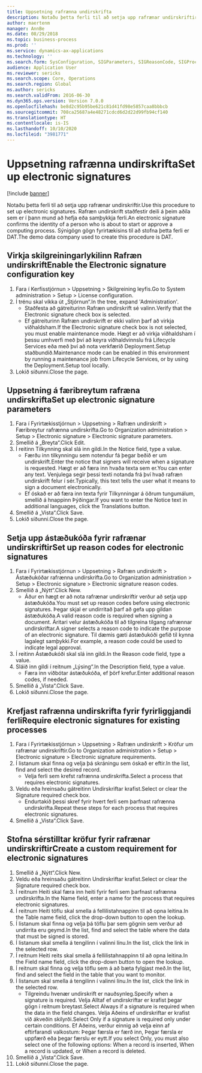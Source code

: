 ```yaml
---
title: Uppsetning rafrænna undirskrifta
description: Notaðu þetta ferli til að setja upp rafrænar undirskriftir.
author: maertenm
manager: AnnBe
ms.date: 08/29/2018
ms.topic: business-process
ms.prod: ''
ms.service: dynamics-ax-applications
ms.technology: ''
ms.search.form: SysConfiguration, SIGParameters, SIGReasonCode, SIGProcSetup
audience: Application User
ms.reviewer: sericks
ms.search.scope: Core, Operations
ms.search.region: Global
ms.author: sericks
ms.search.validFrom: 2016-06-30
ms.dyn365.ops.version: Version 7.0.0
ms.openlocfilehash: be8d2c95b95be621c81d41fd98e5857caa8bbbcb
ms.sourcegitcommit: 708ca25687a4e48271cdcd6d2d22d99fb94cf140
ms.translationtype: HT
ms.contentlocale: is-IS
ms.lasthandoff: 10/10/2020
ms.locfileid: "3981771"
---
```

# <a name="set-up-electronic-signatures"></a><span data-ttu-id="82455-103">Uppsetning rafrænna undirskrifta</span><span class="sxs-lookup"><span data-stu-id="82455-103">Set up electronic signatures</span></span>

[!include [banner](../../includes/banner.md)]

<span data-ttu-id="82455-104">Notaðu þetta ferli til að setja upp rafrænar undirskriftir.</span><span class="sxs-lookup"><span data-stu-id="82455-104">Use this procedure to set up electronic signatures.</span></span> <span data-ttu-id="82455-105">Rafræn undirskrift staðfestir deili á þeim aðila sem er í þann mund að hefja eða samþykkja ferli.</span><span class="sxs-lookup"><span data-stu-id="82455-105">An electronic signature confirms the identity of a person who is about to start or approve a computing process.</span></span> <span data-ttu-id="82455-106">Sýnigögn gögn fyrirtækisins til að stofna þetta ferli er DAT.</span><span class="sxs-lookup"><span data-stu-id="82455-106">The demo data company used to create this procedure is DAT.</span></span>


## <a name="enable-the-electronic-signature-configuration-key"></a><span data-ttu-id="82455-107">Virkja skilgreiningarlykilinn Rafræn undirskrift</span><span class="sxs-lookup"><span data-stu-id="82455-107">Enable the Electronic signature configuration key</span></span>
1. <span data-ttu-id="82455-108">Fara í Kerfisstjórnun > Uppsetning > Skilgreining leyfis.</span><span class="sxs-lookup"><span data-stu-id="82455-108">Go to System administration > Setup > License configuration.</span></span>
2. <span data-ttu-id="82455-109">Í trénu skal víkka út „Stjórnun“.</span><span class="sxs-lookup"><span data-stu-id="82455-109">In the tree, expand 'Administration'.</span></span>
    * <span data-ttu-id="82455-110">Staðfesta að gátreiturinn Rafræn undirskrift sé valinn.</span><span class="sxs-lookup"><span data-stu-id="82455-110">Verify that the Electronic signature check box is selected.</span></span>  
    * <span data-ttu-id="82455-111">Ef gátreiturinn Rafræn undirskrift er ekki valinn þarf að virkja viðhaldsham.</span><span class="sxs-lookup"><span data-stu-id="82455-111">If the Electronic signature check box is not selected, you must enable maintenance mode.</span></span> <span data-ttu-id="82455-112">Hægt er að virkja viðhaldsham í þessu umhverfi með því að keyra viðhaldvinnslu frá Lifecycle Services eða með því að nota verkfærið Deployment.Setup staðbundið.</span><span class="sxs-lookup"><span data-stu-id="82455-112">Maintenance mode can be enabled in this environment by running a maintenance job from Lifecycle Services, or by using the Deployment.Setup tool locally.</span></span>  
3. <span data-ttu-id="82455-113">Lokið síðunni.</span><span class="sxs-lookup"><span data-stu-id="82455-113">Close the page.</span></span>

## <a name="set-up-electronic-signature-parameters"></a><span data-ttu-id="82455-114">Uppsetning á færibreytum rafræna undirskrifta</span><span class="sxs-lookup"><span data-stu-id="82455-114">Set up electronic signature parameters</span></span>
1. <span data-ttu-id="82455-115">Fara í Fyrirtækisstjórnun > Uppsetning > Rafræn undirskrift > Færibreytur rafrænna undirskrifta.</span><span class="sxs-lookup"><span data-stu-id="82455-115">Go to Organization administration > Setup > Electronic signature > Electronic signature parameters.</span></span>
2. <span data-ttu-id="82455-116">Smellið á „Breyta“.</span><span class="sxs-lookup"><span data-stu-id="82455-116">Click Edit.</span></span>
3. <span data-ttu-id="82455-117">Í reitinn Tilkynning skal slá inn gildi.</span><span class="sxs-lookup"><span data-stu-id="82455-117">In the Notice field, type a value.</span></span>
    * <span data-ttu-id="82455-118">Færðu inn tilkynningu sem notendur fá þegar beðið er um undirskrift.</span><span class="sxs-lookup"><span data-stu-id="82455-118">Enter the notice that signers will receive when a signature is requested.</span></span> <span data-ttu-id="82455-119">Hægt er að færa inn hvaða texta sem er.</span><span class="sxs-lookup"><span data-stu-id="82455-119">You can enter any text.</span></span> <span data-ttu-id="82455-120">Venjulega segir þessi texti notanda frá því hvað rafræn undirskrift felur í sér.</span><span class="sxs-lookup"><span data-stu-id="82455-120">Typically, this text tells the user what it means to sign a document electronically.</span></span>  
    * <span data-ttu-id="82455-121">Ef óskað er að færa inn texta fyrir Tilkynningar á öðrum tungumálum, smellið á hnappinn Þýðingar.</span><span class="sxs-lookup"><span data-stu-id="82455-121">If you want to enter the Notice text in additional languages, click the Translations button.</span></span>  
4. <span data-ttu-id="82455-122">Smellið á „Vista“.</span><span class="sxs-lookup"><span data-stu-id="82455-122">Click Save.</span></span>
5. <span data-ttu-id="82455-123">Lokið síðunni.</span><span class="sxs-lookup"><span data-stu-id="82455-123">Close the page.</span></span>

## <a name="set-up-reason-codes-for-electronic-signatures"></a><span data-ttu-id="82455-124">Setja upp ástæðukóða fyrir rafrænar undirskriftir</span><span class="sxs-lookup"><span data-stu-id="82455-124">Set up reason codes for electronic signatures</span></span>
1. <span data-ttu-id="82455-125">Fara í Fyrirtækisstjórnun > Uppsetning > Rafræn undirskrift > Ástæðukóðar rafrænna undirskrifta.</span><span class="sxs-lookup"><span data-stu-id="82455-125">Go to Organization administration > Setup > Electronic signature > Electronic signature reason codes.</span></span>
2. <span data-ttu-id="82455-126">Smellið á „Nýtt“.</span><span class="sxs-lookup"><span data-stu-id="82455-126">Click New.</span></span>
    * <span data-ttu-id="82455-127">Áður en hægt er að nota rafrænar undirskriftir verður að setja upp ástæðukóða.</span><span class="sxs-lookup"><span data-stu-id="82455-127">You must set up reason codes before using electronic signatures.</span></span> <span data-ttu-id="82455-128">Þegar skjal er undirritað þarf að gefa upp gildan ástæðukóða.</span><span class="sxs-lookup"><span data-stu-id="82455-128">A valid reason code is required when signing a document.</span></span>     <span data-ttu-id="82455-129">Áritari velur ástæðukóða til að tilgreina tilgang rafrænnar undirskriftar.</span><span class="sxs-lookup"><span data-stu-id="82455-129">A signer selects a reason code to indicate the purpose of an electronic signature.</span></span> <span data-ttu-id="82455-130">Til dæmis gæti ástæðukóði gefið til kynna lagalegt samþykki.</span><span class="sxs-lookup"><span data-stu-id="82455-130">For example, a reason code could be used to indicate legal approval.</span></span>  
3. <span data-ttu-id="82455-131">Í reitinn Ástæðukóði skal slá inn gildi.</span><span class="sxs-lookup"><span data-stu-id="82455-131">In the Reason code field, type a value.</span></span>
4. <span data-ttu-id="82455-132">Sláið inn gildi í reitnum „Lýsing“.</span><span class="sxs-lookup"><span data-stu-id="82455-132">In the Description field, type a value.</span></span>
    * <span data-ttu-id="82455-133">Færa inn viðbótar ástæðukóða, ef þörf krefur.</span><span class="sxs-lookup"><span data-stu-id="82455-133">Enter additional reason codes, if needed.</span></span>  
5. <span data-ttu-id="82455-134">Smellið á „Vista“.</span><span class="sxs-lookup"><span data-stu-id="82455-134">Click Save.</span></span>
6. <span data-ttu-id="82455-135">Lokið síðunni.</span><span class="sxs-lookup"><span data-stu-id="82455-135">Close the page.</span></span>

## <a name="require-electronic-signatures-for-existing-processes"></a><span data-ttu-id="82455-136">Krefjast rafrænna undirskrifta fyrir fyrirliggjandi ferli</span><span class="sxs-lookup"><span data-stu-id="82455-136">Require electronic signatures for existing processes</span></span>
1. <span data-ttu-id="82455-137">Fara í Fyrirtækisstjórnun > Uppsetning > Rafræn undirskrift > Kröfur um rafrænar undirskriftir.</span><span class="sxs-lookup"><span data-stu-id="82455-137">Go to Organization administration > Setup > Electronic signature > Electronic signature requirements.</span></span>
2. <span data-ttu-id="82455-138">Í listanum skal finna og velja þá skráningu sem óskað er eftir.</span><span class="sxs-lookup"><span data-stu-id="82455-138">In the list, find and select the desired record.</span></span>
    * <span data-ttu-id="82455-139">Velja ferli sem krefst rafrænna undirskrifta.</span><span class="sxs-lookup"><span data-stu-id="82455-139">Select a process that requires electronic signatures.</span></span>  
3. <span data-ttu-id="82455-140">Veldu eða hreinsaðu gátreitinn Undirskriftar krafist.</span><span class="sxs-lookup"><span data-stu-id="82455-140">Select or clear the Signature required check box.</span></span>
    * <span data-ttu-id="82455-141">Endurtakið þessi skref fyrir hvert ferli sem þarfnast rafrænna undirskrifta.</span><span class="sxs-lookup"><span data-stu-id="82455-141">Repeat these steps for each process that requires electronic signatures.</span></span>  
4. <span data-ttu-id="82455-142">Smellið á „Vista“.</span><span class="sxs-lookup"><span data-stu-id="82455-142">Click Save.</span></span>

## <a name="create-a-custom-requirement-for-electronic-signatures"></a><span data-ttu-id="82455-143">Stofna sérstilltar kröfur fyrir rafrænar undirskriftir</span><span class="sxs-lookup"><span data-stu-id="82455-143">Create a custom requirement for electronic signatures</span></span>
1. <span data-ttu-id="82455-144">Smellið á „Nýtt“.</span><span class="sxs-lookup"><span data-stu-id="82455-144">Click New.</span></span>
2. <span data-ttu-id="82455-145">Veldu eða hreinsaðu gátreitinn Undirskriftar krafist.</span><span class="sxs-lookup"><span data-stu-id="82455-145">Select or clear the Signature required check box.</span></span>
3. <span data-ttu-id="82455-146">Í reitnum Heiti skal færa inn heiti fyrir ferli sem þarfnast rafrænna undirskrifta.</span><span class="sxs-lookup"><span data-stu-id="82455-146">In the Name field, enter a name for the process that requires electronic signatures.</span></span>
4. <span data-ttu-id="82455-147">Í reitnum Heiti töflu skal smella á fellilistahnappinn til að opna leitina.</span><span class="sxs-lookup"><span data-stu-id="82455-147">In the Table name field, click the drop-down button to open the lookup.</span></span>
5. <span data-ttu-id="82455-148">Í listanum skal finna og velja þá töflu þar sem gögnin sem verður að undirrita eru geymd.</span><span class="sxs-lookup"><span data-stu-id="82455-148">In the list, find and select the table where the data that must be signed is stored.</span></span>
6. <span data-ttu-id="82455-149">Í listanum skal smella á tengilinn í valinni línu.</span><span class="sxs-lookup"><span data-stu-id="82455-149">In the list, click the link in the selected row.</span></span>
7. <span data-ttu-id="82455-150">Í reitnum Heiti reits skal smella á fellilistahnappinn til að opna leitina.</span><span class="sxs-lookup"><span data-stu-id="82455-150">In the Field name field, click the drop-down button to open the lookup.</span></span>
8. <span data-ttu-id="82455-151">Í reitnum skal finna og velja töflu sem á að bæta fylgjast með.</span><span class="sxs-lookup"><span data-stu-id="82455-151">In the list, find and select the field in the table that you want to monitor.</span></span>
9. <span data-ttu-id="82455-152">Í listanum skal smella á tengilinn í valinni línu.</span><span class="sxs-lookup"><span data-stu-id="82455-152">In the list, click the link in the selected row.</span></span>
    * <span data-ttu-id="82455-153">Tilgreindu hvenær undirskrift er nauðsynleg.</span><span class="sxs-lookup"><span data-stu-id="82455-153">Specify when a signature is required.</span></span>     <span data-ttu-id="82455-154">Velja Alltaf ef undirskriftar er krafist þegar gögn í reitnum breytast.</span><span class="sxs-lookup"><span data-stu-id="82455-154">Select Always if a signature is required when the data in the field changes.</span></span>     <span data-ttu-id="82455-155">Velja Aðeins ef undirskriftar er krafist við ákveðin skilyrði.</span><span class="sxs-lookup"><span data-stu-id="82455-155">Select Only if a signature is required only under certain conditions.</span></span> <span data-ttu-id="82455-156">Ef Aðeins, verður einnig að velja einn af eftirfarandi valkostum: Þegar færsla er færð inn, Þegar færsla er uppfærð eða þegar færslu er eytt.</span><span class="sxs-lookup"><span data-stu-id="82455-156">If you select Only, you must also select one of the following options: When a record is inserted, When a record is updated, or When a record is deleted.</span></span>  
10. <span data-ttu-id="82455-157">Smellið á „Vista“.</span><span class="sxs-lookup"><span data-stu-id="82455-157">Click Save.</span></span>
11. <span data-ttu-id="82455-158">Lokið síðunni.</span><span class="sxs-lookup"><span data-stu-id="82455-158">Close the page.</span></span>

